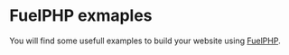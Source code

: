 # FuelPHP exmaples

You will find some usefull examples to build your website using [FuelPHP](https://fuelphp.com/).